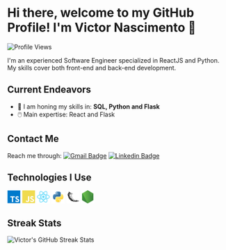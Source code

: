 # Hi there, welcome to my GitHub Profile! I'm Victor Nascimento 👋

![Profile Views](https://komarev.com/ghpvc/?username=VictorHugoBN&color=blueviolet)

I'm an experienced Software Engineer specialized in ReactJS and Python. My skills cover both front-end and back-end development.

## Current Endeavors 

- 🌱 I am honing my skills in: **SQL, Python and Flask**
- 🖱️ Main expertise: React and Flask

## Contact Me 

Reach me through:
[![Gmail Badge](https://img.shields.io/badge/-hugobn.victor@gmail.com-fc0b03?style=for-the-badge&logo=Gmail&logoColor=white&link=mailto:hugobn.victor@gmail.com)](mailto:hugobn.victor@gmail.com)
[![Linkedin Badge](https://img.shields.io/badge/-linkedin-%230077B5?style=for-the-badge&logo=linkedin&logoColor=white)](https://www.linkedin.com/in/dev-victor-nascimento/)

## Technologies I Use

<code><img height="30" src="https://raw.githubusercontent.com/devicons/devicon/master/icons/typescript/typescript-plain.svg"></code>
<code><img height="30" src="https://raw.githubusercontent.com/devicons/devicon/master/icons/javascript/javascript-plain.svg"></code>
<code><img height="30" src="https://raw.githubusercontent.com/devicons/devicon/master/icons/react/react-original.svg"></code>
<code><img height="30" src="https://github.com/devicons/devicon/blob/master/icons/python/python-original.svg"></code>
<code><img height="30" src="https://github.com/devicons/devicon/blob/master/icons/flask/flask-original.svg"></code>
<code><img height="30" src="https://github.com/devicons/devicon/blob/master/icons/nodejs/nodejs-original.svg"></code>

## Streak Stats

![Victor's GitHub Streak Stats](https://github-readme-streak-stats.herokuapp.com/?user=VictorHugoBN&theme=dark&hide_border=true&background=0D1117&stroke=0000&ring=5391FE&fire=BE91F2&currStreakNum=FFFFFF&sideNums=58A6FF&currStreakLabel=FFFFFF&sideLabels=FFFFFF&dates=58A6FF)

